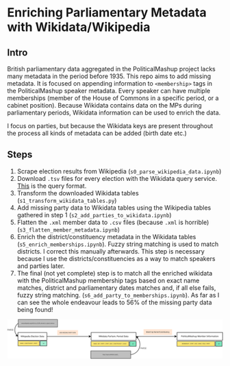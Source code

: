 # Enriching Parliamentary Metadata with Wikidata/Wikipedia

## Intro
British parliamentary data aggregated in the PoliticalMashup project lacks many metadata in the period before 1935. This repo aims to add missing metadata. It is focused on appending information to ```<membership>``` tags in the PoliticalMashup speaker metadata. Every speaker can have multiple memberships (member of the House of Commons in a specific period, or a cabinet position). Because Wikidata contains data on the MPs during parliamentary periods, Wikidata information can be used to enrich the data.

I focus on parties, but because the Wikidata keys are present throughout the process all kinds of metadata can be added (birth date etc.)

## Steps

1. Scrape election results from Wikipedia (```s0_parse_wikipedia_data.ipynb```)
2. Download ```.tsv``` files for every election with the Wikidata query service. [This](https://query.wikidata.org/#SELECT%20DISTINCT%20%3Fitem%20%3FitemLabel%20%3FconstituencyLabel%20%3FpartyLabel%20%3Fstart%20%3FelectionLabel%20%3Fend%20%3FcauseLabel%20%7B%0A%20%3Fitem%20p%3AP39%20%3FpositionStatement%20.%0A%20%3FpositionStatement%20ps%3AP39%20wd%3AQ35494253%20.%20%0A%20OPTIONAL%20%7B%20%3FpositionStatement%20pq%3AP768%20%3Fconstituency%20.%20%7D%0A%20OPTIONAL%20%7B%20%3FpositionStatement%20pq%3AP4100%7Cpq%3AP102%20%3Fparty%20.%20%7D%0A%20OPTIONAL%20%7B%20%3FpositionStatement%20pq%3AP580%20%3Fstart%20.%20%7D%0A%20OPTIONAL%20%7B%20%3FpositionStatement%20pq%3AP2715%20%3Felection%20.%20%7D%0A%20OPTIONAL%20%7B%20%3FpositionStatement%20pq%3AP582%20%3Fend%20.%20%7D%0A%20OPTIONAL%20%7B%20%3FpositionStatement%20pq%3AP1534%20%3Fcause%20.%20%7D%0A%20SERVICE%20wikibase%3Alabel%20%7B%20bd%3AserviceParam%20wikibase%3Alanguage%20%27en%27%20%7D%0A%7D%0AORDER%20BY%20%3Fstart) is the query format.
3. Transform the downloaded Wikidata tables (```s1_transform_wikidata_tables.py```)
4. Add missing party data to Wikidata tables using the Wikipedia tables gathered in step 1 (```s2_add_parties_to_wikidata.ipynb```)
5. Flatten the ```.xml``` member data to ```.csv``` files (because ```.xml``` is horrible) (```s3_flatten_member_metadata.ipynb```)
6. Enrich the district/constituency metadata in the Wikidata tables (```s5_enrich_memberships.ipynb```). Fuzzy string matching is used to match districts. I correct this manually afterwards. This step is necessary because I use the districts/constituencies as a way to match speakers and parties later.
7. The final (not yet complete) step is to match all the enriched wikidata with the PoliticalMashup membership tags based on exact name matches, district and parliamentary dates matches and, if all else fails, fuzzy string matching. (```s6_add_party_to_memberships.ipynb```). As far as I can see the whole endeavour leads to 56% of the missing party data being found!



![Alt text](https://github.com/rubenros1795/hansard/blob/master/diagram.svg)